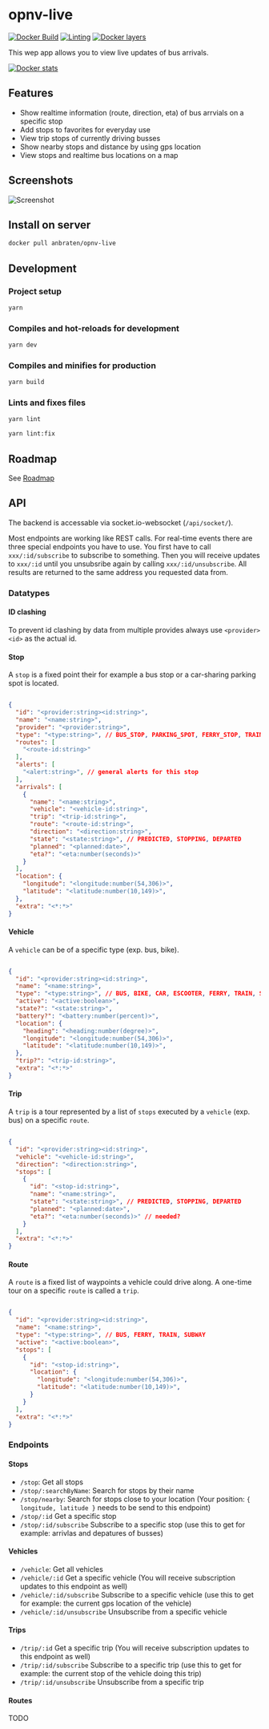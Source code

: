 # opnv-live

[![Docker Build](https://github.com/anbraten/opnv-live/workflows/Docker%20Build/badge.svg)](https://github.com/anbraten/kiel-live/actions?query=workflow%3A%22Docker+Build%22)
[![Linting](https://github.com/anbraten/opnv-live/workflows/Linting/badge.svg)](https://github.com/anbraten/kiel-live/actions?query=workflow%3ALinting)
[![Docker layers](https://images.microbadger.com/badges/image/anbraten/opnv-live.svg)](https://microbadger.com/images/anbraten/opnv-live)

This wep app allows you to view live updates of bus arrivals.

[![Docker stats](https://dockeri.co/image/anbraten/opnv-live)](https://hub.docker.com/r/anbraten/opnv-live)

## Features

* Show realtime information (route, direction, eta) of bus arrvials on a specific stop
* Add stops to favorites for everyday use
* View trip stops of currently driving busses
* Show nearby stops and distance by using gps location
* View stops and realtime bus locations on a map

## Screenshots

![Screenshot](screenshot.jpg)

## Install on server

```bash
docker pull anbraten/opnv-live
```

## Development

### Project setup

```bash
yarn
```

### Compiles and hot-reloads for development

```bash
yarn dev
```

### Compiles and minifies for production

```bash
yarn build
```

### Lints and fixes files

```bash
yarn lint

yarn lint:fix
```

## Roadmap

See [Roadmap](https://github.com/anbraten/opnv-live/projects/1)

## API

The backend is accessable via socket.io-websocket (`/api/socket/`).

Most endpoints are working like REST calls.
For real-time events there are three special endpoints you have to use.
You first have to call `xxx/:id/subscribe` to subscribe to something. Then you will receive updates to `xxx/:id` until you unsubsribe again by calling `xxx/:id/unsubscribe`.
All results are returned to the same address you requested data from.

### Datatypes

#### ID clashing

To prevent id clashing by data from multiple provides always use `<provider><id>` as the actual id.

#### Stop

A `stop` is a fixed point their for example a bus stop or a car-sharing parking spot is located.

```json

{
  "id": "<provider:string><id:string>",
  "name": "<name:string>",
  "provider": "<provider:string>",
  "type": "<type:string>", // BUS_STOP, PARKING_SPOT, FERRY_STOP, TRAIN_STOP, SUBWAY_STOP
  "routes": [
    "<route-id:string>"
  ],
  "alerts": [
    "<alert:string>", // general alerts for this stop
  ],
  "arrivals": [
    {
      "name": "<name:string>",
      "vehicle": "<vehicle-id:string>",
      "trip": "<trip-id:string>",
      "route": "<route-id:string>",
      "direction": "<direction:string>",
      "state": "<state:string>", // PREDICTED, STOPPING, DEPARTED
      "planned": "<planned:date>",
      "eta?": "<eta:number(seconds)>"
    }
  ],
  "location": {
    "longitude": "<longitude:number(54,306)>",
    "latitude": "<latitude:number(10,149)>",
  },
  "extra": "<*:*>"
}

```

#### Vehicle

A `vehicle` can be of a specific type (exp. bus, bike).

```json

{
  "id": "<provider:string><id:string>",
  "name": "<name:string>",
  "type": "<type:string>", // BUS, BIKE, CAR, ESCOOTER, FERRY, TRAIN, SUBWAY
  "active": "<active:boolean>",
  "state?": "<state:string>",
  "battery?": "<battery:number(percent)>",
  "location": {
    "heading": "<heading:number(degree)>",
    "longitude": "<longitude:number(54,306)>",
    "latitude": "<latitude:number(10,149)>",
  },
  "trip?": "<trip-id:string>",
  "extra": "<*:*>"
}

```

#### Trip

A `trip` is a tour represented by a list of `stops` executed by a `vehicle` (exp. bus) on a specific `route`.

```json

{
  "id": "<provider:string><id:string>",
  "vehicle": "<vehicle-id:string>",
  "direction": "<direction:string>",
  "stops": [
    {
      "id": "<stop-id:string>",
      "name": "<name:string>",
      "state": "<state:string>", // PREDICTED, STOPPING, DEPARTED
      "planned": "<planned:date>",
      "eta?": "<eta:number(seconds)>" // needed?
    }
  ],
  "extra": "<*:*>"
}

```

#### Route

A `route` is a fixed list of waypoints a vehicle could drive along. A one-time tour on a specific `route` is called a `trip`.

```json

{
  "id": "<provider:string><id:string>",
  "name": "<name:string>",
  "type": "<type:string>", // BUS, FERRY, TRAIN, SUBWAY
  "active": "<active:boolean>",
  "stops": [
    {
      "id": "<stop-id:string>",
      "location": {
        "longitude": "<longitude:number(54,306)>",
        "latitude": "<latitude:number(10,149)>",
      }
    }
  ],
  "extra": "<*:*>"
}

```

### Endpoints

#### Stops

* `/stop`: Get all stops
* `/stop/:searchByName`: Search for stops by their name
* `/stop/nearby`: Search for stops close to your location (Your position: `{ longitude, latitude }` needs to be send to this endpoint)
* `/stop/:id` Get a specific stop
* `/stop/:id/subscribe` Subscribe to a specific stop (use this to get for example: arrivlas and depatures of busses)

#### Vehicles

* `/vehicle`: Get all vehicles
* `/vehicle/:id` Get a specific vehicle (You will receive subscription updates to this endpoint as well)
* `/vehicle/:id/subscribe` Subscribe to a specific vehicle (use this to get for example: the current gps location of the vehicle)
* `/vehicle/:id/unsubscribe` Unsubscribe from a specific vehicle

#### Trips

* `/trip/:id` Get a specific trip (You will receive subscription updates to this endpoint as well)
* `/trip/:id/subscribe` Subscribe to a specific trip (use this to get for example: the current stop of the vehicle doing this trip)
* `/trip/:id/unsubscribe` Unsubscribe from a specific trip

#### Routes

TODO
